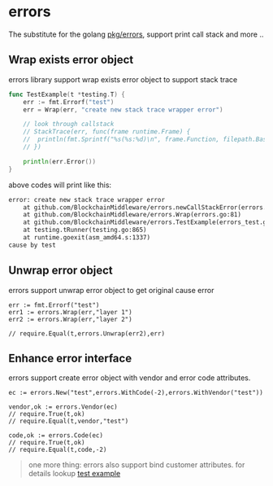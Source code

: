 # errors

The substitute for the golang [pkg/errors](https://golang.org/pkg/errors/), support print call stack and more ..

## Wrap exists error object

errors library support wrap exists error object to support stack trace

```go
func TestExample(t *testing.T) {
	err := fmt.Errorf("test")
	err = Wrap(err, "create new stack trace wrapper error")

	// look through callstack
	// StackTrace(err, func(frame runtime.Frame) {
	// 	println(fmt.Sprintf("%s(%s:%d)\n", frame.Function, filepath.Base(frame.File), frame.Line))
	// })

	println(err.Error())
}
```

above codes will print like this:

```txt
error: create new stack trace wrapper error
    at github.com/BlockchainMiddleware/errors.newCallStackError(errors.go:21)
    at github.com/BlockchainMiddleware/errors.Wrap(errors.go:81)
    at github.com/BlockchainMiddleware/errors.TestExample(errors_test.go:86)
    at testing.tRunner(testing.go:865)
    at runtime.goexit(asm_amd64.s:1337)
cause by test
```



## Unwrap error object

errors support unwrap error object to get original cause error

```golang
err := fmt.Errorf("test")
err1 := errors.Wrap(err,"layer 1")
err2 := errors.Wrap(err,"layer 2")

// require.Equal(t,errors.Unwrap(err2),err)

```

## Enhance error interface

errors support create error object with vendor and error code attributes.

```golang
ec := errors.New("test",errors.WithCode(-2),errors.WithVendor("test"))

vendor,ok := errors.Vendor(ec)
// require.True(t,ok)
// require.Equal(t,vendor,"test")

code,ok := errors.Code(ec)
// require.True(t,ok)
// require.Equal(t,code,-2)

```

> one more thing: errors also support bind customer attributes. for details lookup [test example](./errors_test.go)
